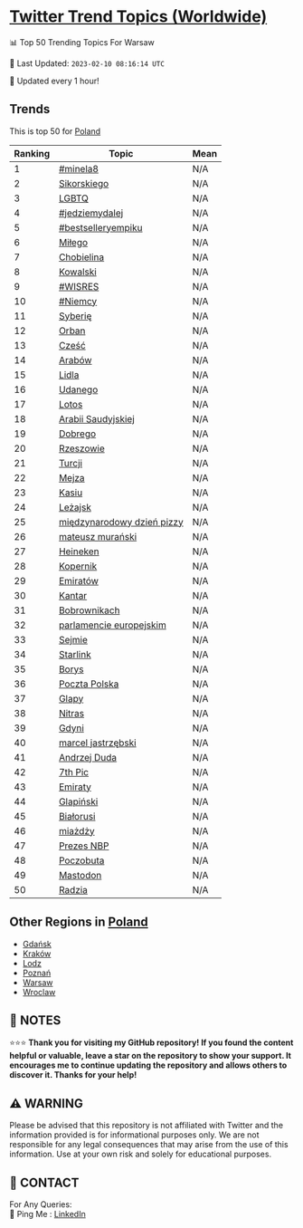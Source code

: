 [Twitter Trend Topics (Worldwide)](https://github.com/ErcinDedeoglu/Twitter-Trend-Topics)
==========


📊 Top 50 Trending Topics For Warsaw

📆 Last Updated: `2023-02-10 08:16:14 UTC`

🔧 Updated every 1 hour!


## Trends

This is top 50 for [Poland](</Poland>)

| Ranking | Topic | Mean |
| ------- | ------------ | ------------ |
| 1 | [#minela8](http://twitter.com/search?q=%23minela8) | N/A |
| 2 | [Sikorskiego](http://twitter.com/search?q=Sikorskiego) | N/A |
| 3 | [LGBTQ](http://twitter.com/search?q=LGBTQ) | N/A |
| 4 | [#jedziemydalej](http://twitter.com/search?q=%23jedziemydalej) | N/A |
| 5 | [#bestselleryempiku](http://twitter.com/search?q=%23bestselleryempiku) | N/A |
| 6 | [Miłego](http://twitter.com/search?q=Mi%c5%82ego) | N/A |
| 7 | [Chobielina](http://twitter.com/search?q=Chobielina) | N/A |
| 8 | [Kowalski](http://twitter.com/search?q=Kowalski) | N/A |
| 9 | [#WISRES](http://twitter.com/search?q=%23WISRES) | N/A |
| 10 | [#Niemcy](http://twitter.com/search?q=%23Niemcy) | N/A |
| 11 | [Syberię](http://twitter.com/search?q=Syberi%c4%99) | N/A |
| 12 | [Orban](http://twitter.com/search?q=Orban) | N/A |
| 13 | [Cześć](http://twitter.com/search?q=Cze%c5%9b%c4%87) | N/A |
| 14 | [Arabów](http://twitter.com/search?q=Arab%c3%b3w) | N/A |
| 15 | [Lidla](http://twitter.com/search?q=Lidla) | N/A |
| 16 | [Udanego](http://twitter.com/search?q=Udanego) | N/A |
| 17 | [Lotos](http://twitter.com/search?q=Lotos) | N/A |
| 18 | [Arabii Saudyjskiej](http://twitter.com/search?q=Arabii+Saudyjskiej) | N/A |
| 19 | [Dobrego](http://twitter.com/search?q=Dobrego) | N/A |
| 20 | [Rzeszowie](http://twitter.com/search?q=Rzeszowie) | N/A |
| 21 | [Turcji](http://twitter.com/search?q=Turcji) | N/A |
| 22 | [Mejza](http://twitter.com/search?q=Mejza) | N/A |
| 23 | [Kasiu](http://twitter.com/search?q=Kasiu) | N/A |
| 24 | [Leżajsk](http://twitter.com/search?q=Le%c5%bcajsk) | N/A |
| 25 | [międzynarodowy dzień pizzy](http://twitter.com/search?q=mi%c4%99dzynarodowy+dzie%c5%84+pizzy) | N/A |
| 26 | [mateusz murański](http://twitter.com/search?q=mateusz+mura%c5%84ski) | N/A |
| 27 | [Heineken](http://twitter.com/search?q=Heineken) | N/A |
| 28 | [Kopernik](http://twitter.com/search?q=Kopernik) | N/A |
| 29 | [Emiratów](http://twitter.com/search?q=Emirat%c3%b3w) | N/A |
| 30 | [Kantar](http://twitter.com/search?q=Kantar) | N/A |
| 31 | [Bobrownikach](http://twitter.com/search?q=Bobrownikach) | N/A |
| 32 | [parlamencie europejskim](http://twitter.com/search?q=parlamencie+europejskim) | N/A |
| 33 | [Sejmie](http://twitter.com/search?q=Sejmie) | N/A |
| 34 | [Starlink](http://twitter.com/search?q=Starlink) | N/A |
| 35 | [Borys](http://twitter.com/search?q=Borys) | N/A |
| 36 | [Poczta Polska](http://twitter.com/search?q=Poczta+Polska) | N/A |
| 37 | [Glapy](http://twitter.com/search?q=Glapy) | N/A |
| 38 | [Nitras](http://twitter.com/search?q=Nitras) | N/A |
| 39 | [Gdyni](http://twitter.com/search?q=Gdyni) | N/A |
| 40 | [marcel jastrzębski](http://twitter.com/search?q=marcel+jastrz%c4%99bski) | N/A |
| 41 | [Andrzej Duda](http://twitter.com/search?q=Andrzej+Duda) | N/A |
| 42 | [7th Pic](http://twitter.com/search?q=7th+Pic) | N/A |
| 43 | [Emiraty](http://twitter.com/search?q=Emiraty) | N/A |
| 44 | [Glapiński](http://twitter.com/search?q=Glapi%c5%84ski) | N/A |
| 45 | [Białorusi](http://twitter.com/search?q=Bia%c5%82orusi) | N/A |
| 46 | [miażdży](http://twitter.com/search?q=mia%c5%bcd%c5%bcy) | N/A |
| 47 | [Prezes NBP](http://twitter.com/search?q=Prezes+NBP) | N/A |
| 48 | [Poczobuta](http://twitter.com/search?q=Poczobuta) | N/A |
| 49 | [Mastodon](http://twitter.com/search?q=Mastodon) | N/A |
| 50 | [Radzia](http://twitter.com/search?q=Radzia) | N/A |



## Other Regions in [Poland](</Poland>)

* [Gdańsk](</Poland/Gdańsk.md>)
* [Kraków](</Poland/Kraków.md>)
* [Lodz](</Poland/Lodz.md>)
* [Poznań](</Poland/Poznań.md>)
* [Warsaw](</Poland/Warsaw.md>)
* [Wroclaw](</Poland/Wroclaw.md>)



## 📝 NOTES

⭐⭐⭐ **Thank you for visiting my GitHub repository! If you found the content helpful or valuable, leave a star on the repository to show your support. It encourages me to continue updating the repository and allows others to discover it. Thanks for your help!**


## ⚠️ WARNING

Please be advised that this repository is not affiliated with Twitter and the information provided is for informational purposes only. We are not responsible for any legal consequences that may arise from the use of this information. Use at your own risk and solely for educational purposes.


## 📨 CONTACT

 For Any Queries:  
            🏓 Ping Me : [LinkedIn](https://www.linkedin.com/in/ercindedeoglu/)
